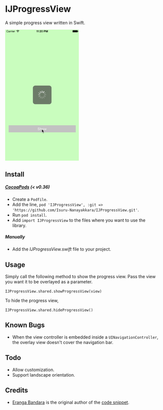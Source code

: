 IJProgressView
==================

A simple progress view written in Swift.

<img src="https://raw.githubusercontent.com/Isuru-Nanayakkara/IJProgressView/master/demo.gif" height="426" width="240" >


## Install

##### [CocoaPods](http://cocoapods.org/) (< v0.36)
- Create a `Podfile`.
- Add the line, `pod 'IJProgressView', :git => 'https://github.com/Isuru-Nanayakkara/IJProgressView.git'`.
- Run `pod install`.
- Add `import IJProgressView` to the files where you want to use the library. 


##### Manually
- Add the *IJProgressView.swift* file to your project.


## Usage
Simply call the following method to show the progress view. Pass the view you want it to be overlayed as a parameter.

```
IJProgressView.shared.showProgressView(view)
```
To hide the progress view,

```
IJProgressView.shared.hideProgressView()
```


## Known Bugs
* When the view controller is embedded inside a `UINavigationController`, the overlay view doesn't cover the navigation bar.

## Todo
* Allow customization.
* Support landscape orientation.

## Credits

* [Eranga Bandara](https://twitter.com/itseranga) is the original author of the [code snippet](https://coderwall.com/p/su1t1a).
